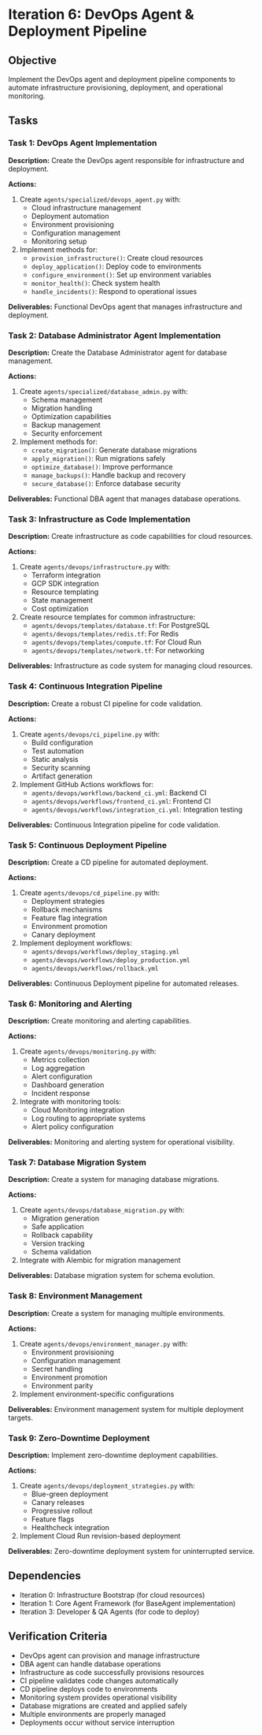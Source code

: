 # Iteration 6: DevOps Agent & Deployment Pipeline

## Objective

Implement the DevOps agent and deployment pipeline components to automate infrastructure provisioning, deployment, and operational monitoring.

## Tasks

### Task 1: DevOps Agent Implementation

**Description:** Create the DevOps agent responsible for infrastructure and deployment.

**Actions:**

1. Create `agents/specialized/devops_agent.py` with:
   - Cloud infrastructure management
   - Deployment automation
   - Environment provisioning
   - Configuration management
   - Monitoring setup
2. Implement methods for:
   - `provision_infrastructure()`: Create cloud resources
   - `deploy_application()`: Deploy code to environments
   - `configure_environment()`: Set up environment variables
   - `monitor_health()`: Check system health
   - `handle_incidents()`: Respond to operational issues

**Deliverables:** Functional DevOps agent that manages infrastructure and deployment.

### Task 2: Database Administrator Agent Implementation

**Description:** Create the Database Administrator agent for database management.

**Actions:**

1. Create `agents/specialized/database_admin.py` with:
   - Schema management
   - Migration handling
   - Optimization capabilities
   - Backup management
   - Security enforcement
2. Implement methods for:
   - `create_migration()`: Generate database migrations
   - `apply_migration()`: Run migrations safely
   - `optimize_database()`: Improve performance
   - `manage_backups()`: Handle backup and recovery
   - `secure_database()`: Enforce database security

**Deliverables:** Functional DBA agent that manages database operations.

### Task 3: Infrastructure as Code Implementation

**Description:** Create infrastructure as code capabilities for cloud resources.

**Actions:**

1. Create `agents/devops/infrastructure.py` with:
   - Terraform integration
   - GCP SDK integration
   - Resource templating
   - State management
   - Cost optimization
2. Create resource templates for common infrastructure:
   - `agents/devops/templates/database.tf`: For PostgreSQL
   - `agents/devops/templates/redis.tf`: For Redis
   - `agents/devops/templates/compute.tf`: For Cloud Run
   - `agents/devops/templates/network.tf`: For networking

**Deliverables:** Infrastructure as code system for managing cloud resources.

### Task 4: Continuous Integration Pipeline

**Description:** Create a robust CI pipeline for code validation.

**Actions:**

1. Create `agents/devops/ci_pipeline.py` with:
   - Build configuration
   - Test automation
   - Static analysis
   - Security scanning
   - Artifact generation
2. Implement GitHub Actions workflows for:
   - `agents/devops/workflows/backend_ci.yml`: Backend CI
   - `agents/devops/workflows/frontend_ci.yml`: Frontend CI
   - `agents/devops/workflows/integration_ci.yml`: Integration testing

**Deliverables:** Continuous Integration pipeline for code validation.

### Task 5: Continuous Deployment Pipeline

**Description:** Create a CD pipeline for automated deployment.

**Actions:**

1. Create `agents/devops/cd_pipeline.py` with:
   - Deployment strategies
   - Rollback mechanisms
   - Feature flag integration
   - Environment promotion
   - Canary deployment
2. Implement deployment workflows:
   - `agents/devops/workflows/deploy_staging.yml`
   - `agents/devops/workflows/deploy_production.yml`
   - `agents/devops/workflows/rollback.yml`

**Deliverables:** Continuous Deployment pipeline for automated releases.

### Task 6: Monitoring and Alerting

**Description:** Create monitoring and alerting capabilities.

**Actions:**

1. Create `agents/devops/monitoring.py` with:
   - Metrics collection
   - Log aggregation
   - Alert configuration
   - Dashboard generation
   - Incident response
2. Integrate with monitoring tools:
   - Cloud Monitoring integration
   - Log routing to appropriate systems
   - Alert policy configuration

**Deliverables:** Monitoring and alerting system for operational visibility.

### Task 7: Database Migration System

**Description:** Create a system for managing database migrations.

**Actions:**

1. Create `agents/devops/database_migration.py` with:
   - Migration generation
   - Safe application
   - Rollback capability
   - Version tracking
   - Schema validation
2. Integrate with Alembic for migration management

**Deliverables:** Database migration system for schema evolution.

### Task 8: Environment Management

**Description:** Create a system for managing multiple environments.

**Actions:**

1. Create `agents/devops/environment_manager.py` with:
   - Environment provisioning
   - Configuration management
   - Secret handling
   - Environment promotion
   - Environment parity
2. Implement environment-specific configurations

**Deliverables:** Environment management system for multiple deployment targets.

### Task 9: Zero-Downtime Deployment

**Description:** Implement zero-downtime deployment capabilities.

**Actions:**

1. Create `agents/devops/deployment_strategies.py` with:
   - Blue-green deployment
   - Canary releases
   - Progressive rollout
   - Feature flags
   - Healthcheck integration
2. Implement Cloud Run revision-based deployment

**Deliverables:** Zero-downtime deployment system for uninterrupted service.

## Dependencies

- Iteration 0: Infrastructure Bootstrap (for cloud resources)
- Iteration 1: Core Agent Framework (for BaseAgent implementation)
- Iteration 3: Developer & QA Agents (for code to deploy)

## Verification Criteria

- DevOps agent can provision and manage infrastructure
- DBA agent can handle database operations
- Infrastructure as code successfully provisions resources
- CI pipeline validates code changes automatically
- CD pipeline deploys code to environments
- Monitoring system provides operational visibility
- Database migrations are created and applied safely
- Multiple environments are properly managed
- Deployments occur without service interruption
